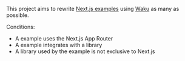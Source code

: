 This project aims to rewrite [Next.js examples](https://github.com/vercel/next.js/tree/canary/examples) using [Waku](https://waku.gg/) as many as possible.

Conditions:
- A example uses the Next.js App Router
- A example integrates with a library
- A library used by the example is not exclusive to Next.js
